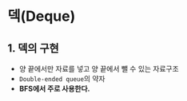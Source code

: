 # 덱(Deque)

## 1. 덱의 구현

- 양 끝에서만 자료를 넣고 양 끝에서 뺄 수 있는 자료구조
- `Double-ended queue`의 약자
- **BFS에서 주로 사용한다.**

